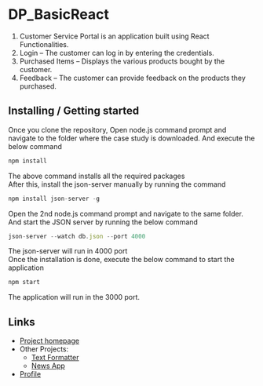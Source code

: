 # DP_BasicReact

1. Customer Service Portal is an application built using React Functionalities.
2. Login – The customer can log in by entering the credentials.
3.  Purchased Items – Displays the various products bought by the customer.
4.  Feedback – The customer can provide feedback on the products they purchased.

## Installing / Getting started

Once you clone the repository, Open node.js command prompt and navigate to the folder where the case study is downloaded. And execute the below command
``` js
npm install
```
The above command installs all the required packages
<br>
After this, install the json-server manually by running the command 
``` js
npm install json-server -g
```
Open the 2nd node.js command prompt and navigate to the same folder. And start the JSON server by running the below command
``` js
json-server --watch db.json --port 4000
```
The json-server will run in 4000 port
<br> Once the installation is done, execute the below command to start the application
``` js
npm start
```
The application will run in the 3000 port.

[comment]: # (## Developing
In order to develop the project, follow these steps)

[comment]: # (### Building
To build the project for deployment, follow these steps)

[comment]: # (### Deploying/Publishing
To deploy the project to a server, follow these steps)

[comment]: # (## Features)

[comment]: # (## Contributing)

## Links
+ <a href = "https://github.com/chyroshan066/DP_BasicReact">Project homepage</a>
+ Other Projects:
  - <a href = "https://github.com/chyroshan066/Text-Formatter">Text Formatter</a>
  - <a href = "https://github.com/chyroshan066/News-App">News App</a>
+ <a href = "https://github.com/chyroshan066">Profile</a>
  
[comment]: # (## Licensing)
